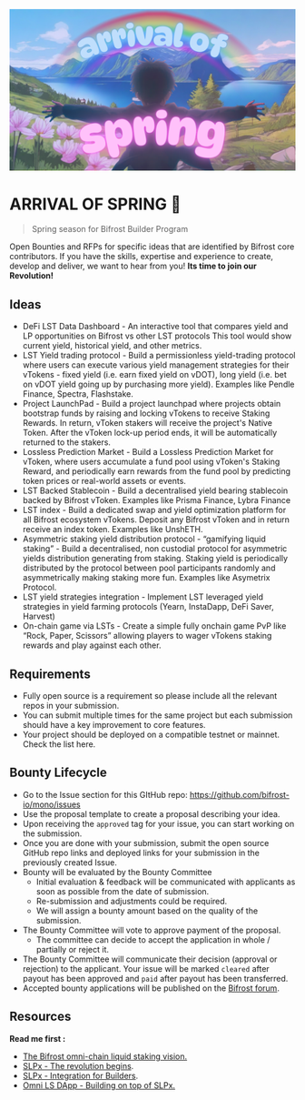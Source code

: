 ![banner image](/images/arrival-of-spring.png)
# ARRIVAL OF SPRING 🌸
> Spring season for Bifrost Builder Program

Open Bounties and RFPs for specific ideas that are identified by Bifrost core contributors.  If you have the skills, expertise and experience to create, develop and deliver, we want to hear from you! **Its time to join our Revolution!**

## Ideas

- DeFi LST Data Dashboard - An interactive tool that compares yield and LP opportunities on Bifrost vs other LST protocols This tool would show current yield, historical yield, and other metrics.
- LST Yield trading protocol - Build a permissionless yield-trading protocol where users can execute various yield management strategies for their vTokens - fixed yield (i.e. earn fixed yield on vDOT), long yield (i.e. bet on vDOT yield going up by purchasing more yield). Examples like Pendle Finance, Spectra, Flashstake.
- Project LaunchPad - Build a project launchpad where projects obtain bootstrap funds by raising and locking vTokens to receive Staking Rewards. In return, vToken stakers will receive the project's Native Token. After the vToken lock-up period ends, it will be automatically returned to the stakers.
- Lossless Prediction Market - Build a Lossless Prediction Market for vToken, where users accumulate a fund pool using vToken's Staking Reward, and periodically earn rewards from the fund pool by predicting token prices or real-world assets or events.
- LST Backed Stablecoin - Build a decentralised yield bearing stablecoin backed by Bifrost vToken. Examples like Prisma Finance, Lybra Finance
- LST index - Build a dedicated swap and yield optimization platform for all Bifrost ecosystem vTokens. Deposit any Bifrost vToken and in return receive an index token. Examples like UnshETH.
- Asymmetric staking yield distribution protocol - “gamifying liquid staking” - Build a decentralised, non custodial protocol for asymmetric yields distribution generating from staking. Staking yield is periodically distributed by the protocol between pool participants randomly and asymmetrically making staking more fun. Examples like Asymetrix Protocol.
- LST yield strategies integration - Implement LST leveraged yield strategies in yield farming protocols (Yearn, InstaDapp, DeFi Saver, Harvest)
- On-chain game via LSTs - Create a simple fully onchain game PvP like “Rock, Paper, Scissors” allowing players to wager vTokens staking rewards and play against each other.

## Requirements

- Fully open source is a requirement so please include all the relevant repos in your submission.
- You can submit multiple times for the same project but each submission should have a key improvement to core features.
- Your project should be deployed on a compatible testnet or mainnet. Check the list here.


## Bounty Lifecycle

- Go to the Issue section for this GItHub repo: https://github.com/bifrost-io/mono/issues
- Use the proposal template to create a proposal describing your idea.
- Upon receiving the `approved` tag for your issue, you can start working on the submission.
- Once you are done with your submission, submit the open source GitHub repo links and deployed links for your submission in the previously created Issue.
- Bounty will be evaluated by the Bounty Committee
    - Initial evaluation & feedback will be communicated with applicants as soon as possible from the date of submission.
    - Re-submission and adjustments could be required.
    - We will assign a bounty amount based on the quality of the submission.
- The Bounty Committee will vote to approve payment of the proposal.
    - The committee can decide to accept the application in whole / partially or reject it.
- The Bounty Committee will communicate their decision (approval or rejection) to the applicant. Your issue will be marked `cleared` after payout has been approved and `paid` after payout has been transferred.
- Accepted bounty applications will be published on the [Bifrost forum](https://bifrost.subsquare.io/).

## Resources

**Read me first :** 

- [The Bifrost omni-chain liquid staking vision.](https://forum.polkadot.network/t/slpx-the-omni-chain-liquid-staking-vision-via-xcm/3836)
- [SLPx - The revolution begins](https://bifrost-finance.medium.com/slpx-pallet-a-further-step-into-the-omni-chain-liquid-staking-68cb4d99c82f).
- [SLPx - Integration for Builders](https://docs.bifrost.finance/builders/liquid-staking-x-slpx/overview).
- [Omni LS DApp - Building on top of SLPx.](https://bifrost-finance.medium.com/omni-ls-dapp-the-easiest-fastest-and-most-secure-way-to-access-bifrost-liquid-staking-tokens-21ee080b03cd)
